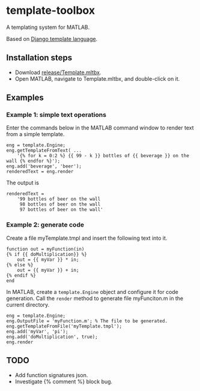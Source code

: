 # template-toolbox

A templating system for MATLAB.

Based on
[Django template language](https://docs.djangoproject.com/en/4.0/ref/templates/language/).

## Installation steps

* Download [release/Template.mltbx](https://github.com/brhannan/template-toolbox/tree/main/release).
* Open MATLAB, navigate to Template.mltbx, and double-click on it.


## Examples

### Example 1: simple text operations

Enter the commands below in the MATLAB command window to render text
from a simple template.
````
eng = template.Engine;
eng.getTemplateFromText( ...
    '{% for k = 0:2 %} {{ 99 - k }} bottles of {{ beverage }} on the wall {% endfor %}');
eng.add('beverage', 'beer');
renderedText = eng.render
````
The output is
````
renderedText =
    '99 bottles of beer on the wall
     98 bottles of beer on the wall
     97 bottles of beer on the wall'
````

### Example 2: generate code

Create a file myTemplate.tmpl and insert the following text into it.
````
function out = myFunction(in)
{% if {{ doMultiplication}} %}
    out = {{ myVar }} * in;
{% else %}
    out = {{ myVar }} + in;
{% endif %}
end
````
In MATLAB, create a `template.Engine` object and configure it for code
generation. Call the `render` method to generate file myFunciton.m in the
current directory.
````
eng = template.Engine;
eng.OutputFile = 'myFunction.m'; % The file to be generated.
eng.getTemplateFromFile('myTemplate.tmpl');
eng.add('myVar', 'pi');
eng.add('doMultiplication', true);
eng.render
````




## TODO

* Add function signatures json.
* Investigate {% comment %} block bug.
